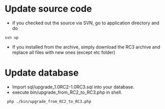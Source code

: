 # Update source code #

  * if you checked out the source via SVN, go to application directory and do
```
svn up 
```

  * If you installed from the archive, simply download the RC3 archive and replace all files with new ones (except etc folder)

# Update database #
  * Import sql/upgrade\_1.0RC2-1.0RC3.sql into your database.
  * execute bin/upgrade\_from\_RC2\_to\_RC3.php in shell.

```
 php ./bin/upgrade_from_RC2_to_RC3.php
```